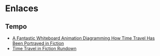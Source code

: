 # Enlaces

## Tempo
* [A Fantastic Whiteboard Animation Diagramming How Time Travel Has Been Portrayed in Fiction](https://laughingsquid.com/time-travel-in-fiction/)
* [Time Travel in Fiction Rundown](https://www.youtube.com/watch?v=d3zTfXvYZ9s)
